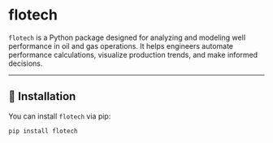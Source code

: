 # flotech

`flotech` is a Python package designed for analyzing and modeling well performance in oil and gas operations. It helps engineers automate performance calculations, visualize production trends, and make informed decisions.

---

## 🚀 Installation

You can install `flotech` via pip:

```bash
pip install flotech